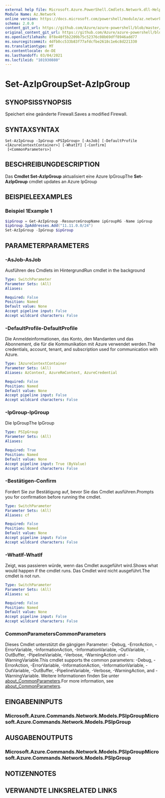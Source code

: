 ```yaml
---
external help file: Microsoft.Azure.PowerShell.Cmdlets.Network.dll-Help.xml
Module Name: Az.Network
online version: https://docs.microsoft.com/powershell/module/az.network/set-azipgroup
schema: 2.0.0
content_git_url: https://github.com/Azure/azure-powershell/blob/master/src/Network/Network/help/Set-AzIpGroup.md
original_content_git_url: https://github.com/Azure/azure-powershell/blob/master/src/Network/Network/help/Set-AzIpGroup.md
ms.openlocfilehash: 8f8e40f5b2209b75c52376c08b69dff8946add77
ms.sourcegitcommit: 4dfb0cc533b83f77afdcfbe2618c1e6c8d221330
ms.translationtype: MT
ms.contentlocale: de-DE
ms.lasthandoff: 03/04/2021
ms.locfileid: "101930880"
---
```

# <span data-ttu-id="c1958-101">Set-AzIpGroup</span><span class="sxs-lookup"><span data-stu-id="c1958-101">Set-AzIpGroup</span></span>

## <span data-ttu-id="c1958-102">SYNOPSIS</span><span class="sxs-lookup"><span data-stu-id="c1958-102">SYNOPSIS</span></span>
<span data-ttu-id="c1958-103">Speichert eine geänderte Firewall.</span><span class="sxs-lookup"><span data-stu-id="c1958-103">Saves a modified Firewall.</span></span>

## <span data-ttu-id="c1958-104">SYNTAX</span><span class="sxs-lookup"><span data-stu-id="c1958-104">SYNTAX</span></span>

```
Set-AzIpGroup -IpGroup <PSIpGroup> [-AsJob] [-DefaultProfile <IAzureContextContainer>] [-WhatIf] [-Confirm]
 [<CommonParameters>]
```

## <span data-ttu-id="c1958-105">BESCHREIBUNG</span><span class="sxs-lookup"><span data-stu-id="c1958-105">DESCRIPTION</span></span>
<span data-ttu-id="c1958-106">Das **Cmdlet Set-AzIpGroup** aktualisiert eine Azure IpGroup</span><span class="sxs-lookup"><span data-stu-id="c1958-106">The **Set-AzIpGroup** cmdlet updates an Azure IpGroup</span></span>

## <span data-ttu-id="c1958-107">BEISPIELE</span><span class="sxs-lookup"><span data-stu-id="c1958-107">EXAMPLES</span></span>

### <span data-ttu-id="c1958-108">Beispiel 1</span><span class="sxs-lookup"><span data-stu-id="c1958-108">Example 1</span></span>
```powershell
$ipGroup = Get-AzIpGroup -ResourceGroupName ipGroupRG -Name ipGroup
$ipGroup.IpAddresses.Add("11.11.0.0/24")
Set-AzIpGroup -IpGroup $ipGroup
```

## <span data-ttu-id="c1958-109">PARAMETER</span><span class="sxs-lookup"><span data-stu-id="c1958-109">PARAMETERS</span></span>

### <span data-ttu-id="c1958-110">-AsJob</span><span class="sxs-lookup"><span data-stu-id="c1958-110">-AsJob</span></span>
<span data-ttu-id="c1958-111">Ausführen des Cmdlets im Hintergrund</span><span class="sxs-lookup"><span data-stu-id="c1958-111">Run cmdlet in the background</span></span>

```yaml
Type: SwitchParameter
Parameter Sets: (All)
Aliases:

Required: False
Position: Named
Default value: None
Accept pipeline input: False
Accept wildcard characters: False
```

### <span data-ttu-id="c1958-112">-DefaultProfile</span><span class="sxs-lookup"><span data-stu-id="c1958-112">-DefaultProfile</span></span>
<span data-ttu-id="c1958-113">Die Anmeldeinformationen, das Konto, den Mandanten und das Abonnement, die für die Kommunikation mit Azure verwendet werden.</span><span class="sxs-lookup"><span data-stu-id="c1958-113">The credentials, account, tenant, and subscription used for communication with Azure.</span></span>

```yaml
Type: IAzureContextContainer
Parameter Sets: (All)
Aliases: AzContext, AzureRmContext, AzureCredential

Required: False
Position: Named
Default value: None
Accept pipeline input: False
Accept wildcard characters: False
```

### <span data-ttu-id="c1958-114">-IpGroup</span><span class="sxs-lookup"><span data-stu-id="c1958-114">-IpGroup</span></span>
<span data-ttu-id="c1958-115">Die IpGroup</span><span class="sxs-lookup"><span data-stu-id="c1958-115">The IpGroup</span></span>

```yaml
Type: PSIpGroup
Parameter Sets: (All)
Aliases:

Required: True
Position: Named
Default value: None
Accept pipeline input: True (ByValue)
Accept wildcard characters: False
```

### <span data-ttu-id="c1958-116">-Bestätigen</span><span class="sxs-lookup"><span data-stu-id="c1958-116">-Confirm</span></span>
<span data-ttu-id="c1958-117">Fordert Sie zur Bestätigung auf, bevor Sie das Cmdlet ausführen.</span><span class="sxs-lookup"><span data-stu-id="c1958-117">Prompts you for confirmation before running the cmdlet.</span></span>

```yaml
Type: SwitchParameter
Parameter Sets: (All)
Aliases: cf

Required: False
Position: Named
Default value: None
Accept pipeline input: False
Accept wildcard characters: False
```

### <span data-ttu-id="c1958-118">-WhatIf</span><span class="sxs-lookup"><span data-stu-id="c1958-118">-WhatIf</span></span>
<span data-ttu-id="c1958-119">Zeigt, was passieren würde, wenn das Cmdlet ausgeführt wird.</span><span class="sxs-lookup"><span data-stu-id="c1958-119">Shows what would happen if the cmdlet runs.</span></span>
<span data-ttu-id="c1958-120">Das Cmdlet wird nicht ausgeführt.</span><span class="sxs-lookup"><span data-stu-id="c1958-120">The cmdlet is not run.</span></span>

```yaml
Type: SwitchParameter
Parameter Sets: (All)
Aliases: wi

Required: False
Position: Named
Default value: None
Accept pipeline input: False
Accept wildcard characters: False
```

### <span data-ttu-id="c1958-121">CommonParameters</span><span class="sxs-lookup"><span data-stu-id="c1958-121">CommonParameters</span></span>
<span data-ttu-id="c1958-122">Dieses Cmdlet unterstützt die gängigen Parameter: -Debug, -ErrorAction, -ErrorVariable, -InformationAction, -InformationVariable, -OutVariable, -OutBuffer, -PipelineVariable, -Verbose, -WarningAction und -WarningVariable.</span><span class="sxs-lookup"><span data-stu-id="c1958-122">This cmdlet supports the common parameters: -Debug, -ErrorAction, -ErrorVariable, -InformationAction, -InformationVariable, -OutVariable, -OutBuffer, -PipelineVariable, -Verbose, -WarningAction, and -WarningVariable.</span></span> <span data-ttu-id="c1958-123">Weitere Informationen finden Sie unter [about_CommonParameters](http://go.microsoft.com/fwlink/?LinkID=113216).</span><span class="sxs-lookup"><span data-stu-id="c1958-123">For more information, see [about_CommonParameters](http://go.microsoft.com/fwlink/?LinkID=113216).</span></span>

## <span data-ttu-id="c1958-124">EINGABEN</span><span class="sxs-lookup"><span data-stu-id="c1958-124">INPUTS</span></span>

### <span data-ttu-id="c1958-125">Microsoft.Azure.Commands.Network.Models.PSIpGroup</span><span class="sxs-lookup"><span data-stu-id="c1958-125">Microsoft.Azure.Commands.Network.Models.PSIpGroup</span></span>

## <span data-ttu-id="c1958-126">AUSGABEN</span><span class="sxs-lookup"><span data-stu-id="c1958-126">OUTPUTS</span></span>

### <span data-ttu-id="c1958-127">Microsoft.Azure.Commands.Network.Models.PSIpGroup</span><span class="sxs-lookup"><span data-stu-id="c1958-127">Microsoft.Azure.Commands.Network.Models.PSIpGroup</span></span>

## <span data-ttu-id="c1958-128">NOTIZEN</span><span class="sxs-lookup"><span data-stu-id="c1958-128">NOTES</span></span>

## <span data-ttu-id="c1958-129">VERWANDTE LINKS</span><span class="sxs-lookup"><span data-stu-id="c1958-129">RELATED LINKS</span></span>

